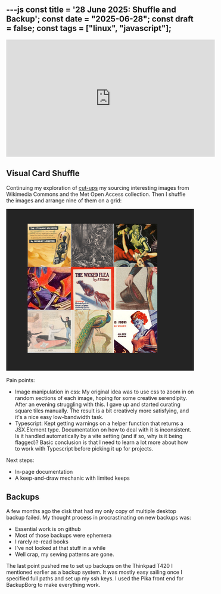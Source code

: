 ---js
const title = '28 June 2025: Shuffle and Backup';
const date = "2025-06-28";
const draft = false;
const tags = ["linux", "javascript"];
---

<iframe width="560" height="315" src="https://www.youtube.com/embed/-CR628yT7aE?si=kFxctrIzZ27sry7c" title="YouTube video player" frameborder="0" allow="accelerometer; autoplay; clipboard-write; encrypted-media; gyroscope; picture-in-picture; web-share" referrerpolicy="strict-origin-when-cross-origin" allowfullscreen></iframe>

## Visual Card Shuffle

Continuing my exploration of [cut-ups](/posts/cut-ups-krell/) my sourcing interesting images from Wikimedia Commons and the Met Open Access collection. Then I shuffle the images and arrange nine of them on a grid:

![screenshot of web interface with photo tiles arranged in a 3 by 3 grid](./cut-up-grid.png)

Pain points:

- Image manipulation in css: My original idea was to use css to zoom in on random sections of each image, hoping for some creative serendipity. After an evening struggling with this. I gave up and started curating square tiles manually. The result is a bit creatively more satisfying, and it's a nice easy low-bandwidth task.
- Typescript: Kept getting warnings on a helper function that returns a JSX.Element type. Documentation on how to deal with it is inconsistent. Is it handled automatically by a vite setting (and if so, why is it being flagged)? Basic conclusion is that I need to learn a lot more about how to work with Typescript before picking it up for projects.

Next steps:

- In-page documentation
- A keep-and-draw mechanic with limited keeps

## Backups

A few months ago the disk that had my only copy of multiple desktop backup failed. My thought process in procrastinating on new backups was:

- Essential work is on github
- Most of those backups were ephemera
- I rarely re-read books
- I've not looked at that stuff in a while
- Well crap, my sewing patterns are gone.

The last point pushed me to set up backups on the Thinkpad T420 I mentioned earlier as a backup system. It was mostly easy sailing once I specified full paths and set up my ssh keys. I used the Pika front end for BackupBorg to make everything work.
